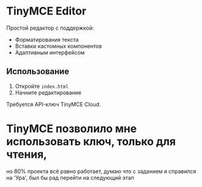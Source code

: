 # TinyMCE Editor

Простой редактор с поддержкой:
- Форматирования текста
- Вставки кастомных компонентов
- Адаптивным интерфейсом

## Использование
1. Откройте `index.html`
2. Начните редактирование

Требуется API-ключ TinyMCE Cloud.

# TinyMCE позволило мне использовать ключ, только для чтения, 
но 80% проекта всё равно работает, 
думаю что с заданием я справился на 'Ура', 
был бы рад перейти на следующий этап 
